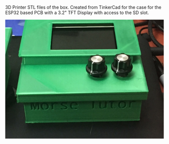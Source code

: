 3D Printer STL files of the box.
Created from TinkerCad for the case for the ESP32 based PCB with a 3.2" TFT Display with access to the SD slot.

<img src="IMG_0527.JPG">


